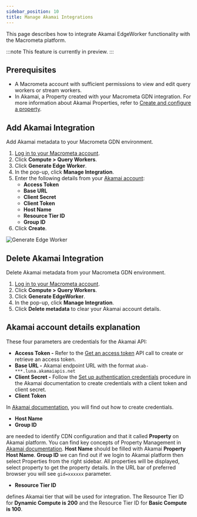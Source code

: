 ```yaml
---
sidebar_position: 10
title: Manage Akamai Integrations
---
```


This page describes how to integrate Akamai EdgeWorker functionality with the Macrometa platform.

:::note
This feature is currently in preview.
:::

## Prerequisites

- A Macrometa account with sufficient permissions to view and edit query workers or stream workers.
- In Akamai, a Property created with your Macrometa GDN integration. For more information about Akamai Properties, refer to [Create and configure a property](https://techdocs.akamai.com/api-definitions/docs/create-config-prop).

## Add Akamai Integration

Add Akamai metadata to your Macrometa GDN environment.

1. [Log in to your Macrometa account](https://auth-play.macrometa.io/).
1. Click **Compute > Query Workers**.
1. Click **Generate Edge Worker**.
1. In the pop-up, click **Manage Integration**.
1. Enter the following details from your [Akamai account](#akamai-account-details-explanation):
    - **Access Token**
    - **Base URL**
    - **Client Secret**
    - **Client Token**
    - **Host Name**
    - **Resource Tier ID**
    - **Group ID**
1. Click **Create**.

![Generate Edge Worker](/img/functions/manage_integration.png)

## Delete Akamai Integration

Delete Akamai metadata from your Macrometa GDN environment.

1. [Log in to your Macrometa account](https://auth-play.macrometa.io/).
1. Click **Compute > Query Workers**.
1. Click **Generate EdgeWorker**.
1. In the pop-up, click **Manage Integration**.
1. Click **Delete metadata** to clear your Akamai account details.

## Akamai account details explanation

These four parameters are credentials for the Akamai API:

- **Access Token -** Refer to the [Get an access token](https://techdocs.akamai.com/identity-cloud-auth/reference/post-access-getaccesstoken) API call to create or retrieve an access token.
- **Base URL -** Akamai endpoint URL with the format `akab-***.luna.akamaiapis.net`
- **Client Secret -** Follow the [Set up authentication credentials](https://techdocs.akamai.com/developer/docs/set-up-authentication-credentials) procedure in the Akamai documentation to create credentials with a client token and client secret.
- **Client Token**

In [Akamai documentation](https://techdocs.akamai.com/developer/docs/set-up-authentication-credentials), you will find out how to create credentials.

- **Host Name**
- **Group ID**

are needed to identify CDN configuration and that it called **Property** on Akamai platform.
You can find key concepts of Property Management in [Akamai documentation](https://techdocs.akamai.com/property-mgr/docs/key-concepts-terms).
**Host Name** should be filled with Akamai **Property Host Name**.
**Group ID** we can find out if we login to Akamai platform then select Properties from the right sidebar.
All properties will be displayed, select property to get the property details. In the URL bar of preferred browser you will see `gid=xxxxxx` parameter.

- **Resource Tier ID**

defines Akamai tier that will be used for integration.
The Resource Tier ID for **Dynamic Compute is 200** and the Resource Tier ID for **Basic Compute is 100**.







